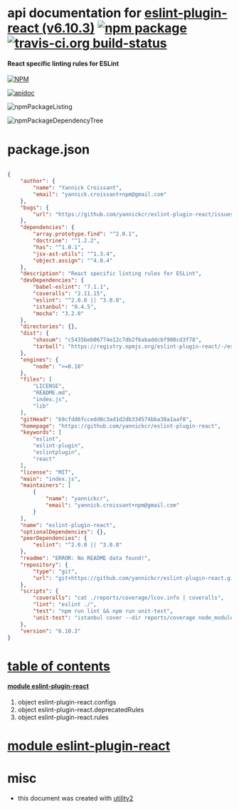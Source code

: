 # api documentation for  [eslint-plugin-react (v6.10.3)](https://github.com/yannickcr/eslint-plugin-react)  [![npm package](https://img.shields.io/npm/v/npmdoc-eslint-plugin-react.svg?style=flat-square)](https://www.npmjs.org/package/npmdoc-eslint-plugin-react) [![travis-ci.org build-status](https://api.travis-ci.org/npmdoc/node-npmdoc-eslint-plugin-react.svg)](https://travis-ci.org/npmdoc/node-npmdoc-eslint-plugin-react)
#### React specific linting rules for ESLint

[![NPM](https://nodei.co/npm/eslint-plugin-react.png?downloads=true)](https://www.npmjs.com/package/eslint-plugin-react)

[![apidoc](https://npmdoc.github.io/node-npmdoc-eslint-plugin-react/build/screenCapture.buildNpmdoc.browser.%252Fhome%252Ftravis%252Fbuild%252Fnpmdoc%252Fnode-npmdoc-eslint-plugin-react%252Ftmp%252Fbuild%252Fapidoc.html.png)](https://npmdoc.github.io/node-npmdoc-eslint-plugin-react/build/apidoc.html)

![npmPackageListing](https://npmdoc.github.io/node-npmdoc-eslint-plugin-react/build/screenCapture.npmPackageListing.svg)

![npmPackageDependencyTree](https://npmdoc.github.io/node-npmdoc-eslint-plugin-react/build/screenCapture.npmPackageDependencyTree.svg)



# package.json

```json

{
    "author": {
        "name": "Yannick Croissant",
        "email": "yannick.croissant+npm@gmail.com"
    },
    "bugs": {
        "url": "https://github.com/yannickcr/eslint-plugin-react/issues"
    },
    "dependencies": {
        "array.prototype.find": "^2.0.1",
        "doctrine": "^1.2.2",
        "has": "^1.0.1",
        "jsx-ast-utils": "^1.3.4",
        "object.assign": "^4.0.4"
    },
    "description": "React specific linting rules for ESLint",
    "devDependencies": {
        "babel-eslint": "7.1.1",
        "coveralls": "2.11.15",
        "eslint": "^2.0.0 || ^3.0.0",
        "istanbul": "0.4.5",
        "mocha": "3.2.0"
    },
    "directories": {},
    "dist": {
        "shasum": "c5435beb06774e12c7db2f6abaddcbf900cd3f78",
        "tarball": "https://registry.npmjs.org/eslint-plugin-react/-/eslint-plugin-react-6.10.3.tgz"
    },
    "engines": {
        "node": ">=0.10"
    },
    "files": [
        "LICENSE",
        "README.md",
        "index.js",
        "lib"
    ],
    "gitHead": "b9cfdd6fccedd8c3ad1d2db334574bba38a1aaf8",
    "homepage": "https://github.com/yannickcr/eslint-plugin-react",
    "keywords": [
        "eslint",
        "eslint-plugin",
        "eslintplugin",
        "react"
    ],
    "license": "MIT",
    "main": "index.js",
    "maintainers": [
        {
            "name": "yannickcr",
            "email": "yannick.croissant+npm@gmail.com"
        }
    ],
    "name": "eslint-plugin-react",
    "optionalDependencies": {},
    "peerDependencies": {
        "eslint": "^2.0.0 || ^3.0.0"
    },
    "readme": "ERROR: No README data found!",
    "repository": {
        "type": "git",
        "url": "git+https://github.com/yannickcr/eslint-plugin-react.git"
    },
    "scripts": {
        "coveralls": "cat ./reports/coverage/lcov.info | coveralls",
        "lint": "eslint ./",
        "test": "npm run lint && npm run unit-test",
        "unit-test": "istanbul cover --dir reports/coverage node_modules/mocha/bin/_mocha tests/**/*.js -- --reporter dot --opts tests/mocha.opts"
    },
    "version": "6.10.3"
}
```



# <a name="apidoc.tableOfContents"></a>[table of contents](#apidoc.tableOfContents)

#### [module eslint-plugin-react](#apidoc.module.eslint-plugin-react)
1.  object <span class="apidocSignatureSpan">eslint-plugin-react.</span>configs
1.  object <span class="apidocSignatureSpan">eslint-plugin-react.</span>deprecatedRules
1.  object <span class="apidocSignatureSpan">eslint-plugin-react.</span>rules



# <a name="apidoc.module.eslint-plugin-react"></a>[module eslint-plugin-react](#apidoc.module.eslint-plugin-react)



# misc
- this document was created with [utility2](https://github.com/kaizhu256/node-utility2)

